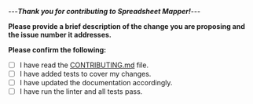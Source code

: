 ---_**Thank you for contributing to Spreadsheet Mapper!**_---

**Please provide a brief description of the change you are proposing and the issue number it addresses.**

**Please confirm the following:**
- [ ] I have read the [CONTRIBUTING.md](https://github.com/gareth-gill/spreadsheet-mapper/blob/main/CONTRIBUTING.md) file.
- [ ] I have added tests to cover my changes.
- [ ] I have updated the documentation accordingly.
- [ ] I have run the linter and all tests pass.
